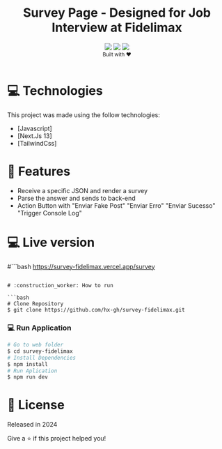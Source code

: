 <div align="center">
    <h1>Survey Page - Designed for Job Interview at Fidelimax</h1>
</div>
<div align="center">    
    <img src="https://img.shields.io/badge/javascript-%23323330.svg?style=for-the-badge&logo=javascript&logoColor=%23F7DF1E">
    <img src="https://img.shields.io/badge/Next-black?style=for-the-badge&logo=next.js&logoColor=white">
    <img src="https://img.shields.io/badge/tailwindcss-%2338B2AC.svg?style=for-the-badge&logo=tailwind-css&logoColor=white">
</div>
<div align="center">
  <sub>Built with ❤︎</br>
  </sub>
</div>
<br/>

# :computer: Technologies

This project was made using the follow technologies:

-   [Javascript]
-   [Next.Js 13]
-   [TailwindCss]

# :rocket: Features

-   Receive a specific JSON and render a survey
-   Parse the answer and sends to back-end
-   Action Button with "Enviar Fake Post" "Enviar Erro" "Enviar Sucesso" "Trigger Console Log"

# :computer: Live version

#```bash
https://survey-fidelimax.vercel.app/survey
```

# :construction_worker: How to run

```bash
# Clone Repository
$ git clone https://github.com/hx-gh/survey-fidelimax.git
```

### 💻 Run Application

```bash
# Go to web folder
$ cd survey-fidelimax
# Install Dependencies
$ npm install
# Run Aplication
$ npm run dev
```

# :closed_book: License

Released in 2024

Give a ⭐️ if this project helped you!
